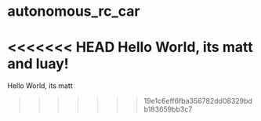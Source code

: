# autonomous_rc_car

<<<<<<< HEAD
Hello World, its matt and luay! 
=======
Hello World, its matt
>>>>>>> 19e1c6eff6fba356782dd08329bdb183659bb3c7
